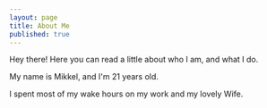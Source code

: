 ```yaml
---
layout: page
title: About Me
published: true
---
```


<p class="message">
	Hey there! Here you can read a little about who I am, and what I do.
</p>

My name is Mikkel, and I'm 21 years old.

I spent most of my wake hours on my work and my lovely Wife.